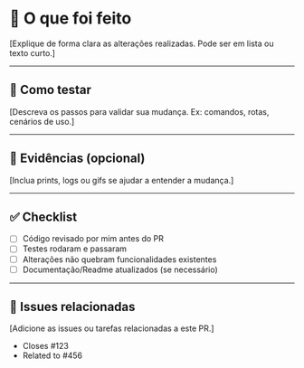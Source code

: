 # 🚀 O que foi feito

[Explique de forma clara as alterações realizadas. Pode ser em lista ou texto curto.]

---

## 🧪 Como testar

[Descreva os passos para validar sua mudança. Ex: comandos, rotas, cenários de uso.]

---

## 📸 Evidências (opcional)

[Inclua prints, logs ou gifs se ajudar a entender a mudança.]

---

## ✅ Checklist

- [ ] Código revisado por mim antes do PR
- [ ] Testes rodaram e passaram
- [ ] Alterações não quebram funcionalidades existentes
- [ ] Documentação/Readme atualizados (se necessário)

---

## 🔗 Issues relacionadas

[Adicione as issues ou tarefas relacionadas a este PR.]

- Closes #123
- Related to #456
